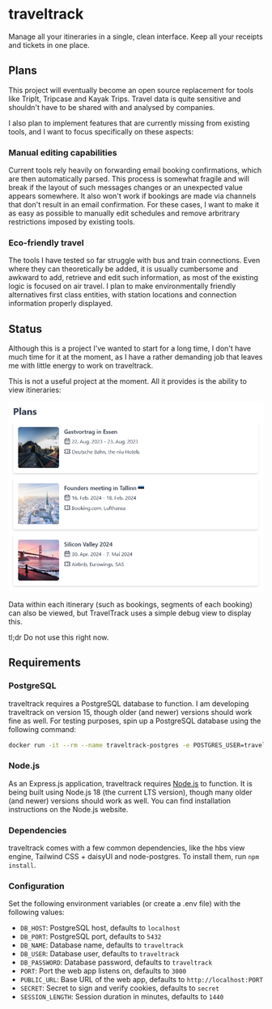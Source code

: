 # traveltrack

Manage all your itineraries in a single, clean interface. Keep all your receipts and tickets in one place.

## Plans

This project will eventually become an open source replacement for tools like TripIt, Tripcase and Kayak Trips. Travel data is quite sensitive and shouldn't have to be shared with and analysed by companies.

I also plan to implement features that are currently missing from existing tools, and I want to focus specifically on these aspects:

### Manual editing capabilities

Current tools rely heavily on forwarding email booking confirmations, which are then automatically parsed. This process is somewhat fragile and will break if the layout of such messages changes or an unexpected value appears somewhere. It also won't work if bookings are made via channels that don't result in an email confirmation. For these cases, I want to make it as easy as possible to manually edit schedules and remove arbritrary restrictions imposed by existing tools.

### Eco-friendly travel

The tools I have tested so far struggle with bus and train connections. Even where they can theoretically be added, it is usually cumbersome and awkward to add, retrieve and edit such information, as most of the existing logic is focused on air travel. I plan to make environmentally friendly alternatives first class entities, with station locations and connection information properly displayed.

## Status

Although this is a project I've wanted to start for a long time, I don't have much time for it at the moment, as I have a rather demanding job that leaves me with little energy to work on traveltrack.

This is not a useful project at the moment. All it provides is the ability to view itineraries:

![Screenshot](docs/img/screenshot.png)

Data within each itinerary (such as bookings, segments of each booking) can also be viewed, but TravelTrack uses a simple debug view to display this.

tl;dr Do not use this right now.

## Requirements

### PostgreSQL

traveltrack requires a PostgreSQL database to function. I am developing traveltrack on version 15, though older (and newer) versions should work fine as well. For testing purposes, spin up a PostgreSQL database using the following command:

```bash
docker run -it --rm --name traveltrack-postgres -e POSTGRES_USER=traveltrack -e POSTGRES_PASSWORD=traveltrack -p 5432:5432 -v ~/traveltrack-postgres:/var/lib/postgresql/data postgres:15
```

### Node.js

As an Express.js application, traveltrack requires [Node.js](https://nodejs.org/) to function. It is being built using Node.js 18 (the current LTS version), though many older (and newer) versions should work as well. You can find installation instructions on the Node.js website.

### Dependencies

traveltrack comes with a few common dependencies, like the hbs view engine, Tailwind CSS + daisyUI and node-postgres. To install them, run `npm install`.

### Configuration

Set the following environment variables (or create a .env file) with the following values:

* `DB_HOST`: PostgreSQL host, defaults to `localhost`
* `DB_PORT`: PostgreSQL port, defaults to `5432`
* `DB_NAME`: Database name, defaults to `traveltrack`
* `DB_USER`: Database user, defaults to `traveltrack`
* `DB_PASSWORD`: Database password, defaults to `traveltrack`
* `PORT`: Port the web app listens on, defaults to `3000`
* `PUBLIC_URL`: Base URL of the web app, defaults to `http://localhost:PORT`
* `SECRET`: Secret to sign and verify cookies, defaults to `secret`
* `SESSION_LENGTH`: Session duration in minutes, defaults to `1440`
